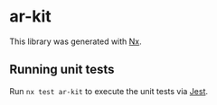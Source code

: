 # ar-kit

This library was generated with [Nx](https://nx.dev).

## Running unit tests

Run `nx test ar-kit` to execute the unit tests via [Jest](https://jestjs.io).
